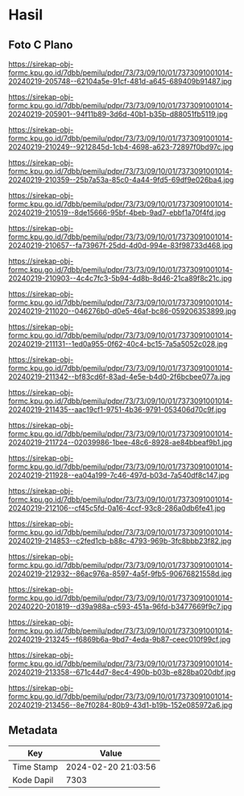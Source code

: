 # Hasil

## Foto C Plano

https://sirekap-obj-formc.kpu.go.id/7dbb/pemilu/pdpr/73/73/09/10/01/7373091001014-20240219-205748--62104a5e-91cf-481d-a645-689409b91487.jpg

https://sirekap-obj-formc.kpu.go.id/7dbb/pemilu/pdpr/73/73/09/10/01/7373091001014-20240219-205901--94f11b89-3d6d-40b1-b35b-d88051fb5119.jpg

https://sirekap-obj-formc.kpu.go.id/7dbb/pemilu/pdpr/73/73/09/10/01/7373091001014-20240219-210249--9212845d-1cb4-4698-a623-72897f0bd97c.jpg

https://sirekap-obj-formc.kpu.go.id/7dbb/pemilu/pdpr/73/73/09/10/01/7373091001014-20240219-210359--25b7a53a-85c0-4a44-9fd5-69df9e026ba4.jpg

https://sirekap-obj-formc.kpu.go.id/7dbb/pemilu/pdpr/73/73/09/10/01/7373091001014-20240219-210519--8de15666-95bf-4beb-9ad7-ebbf1a70f4fd.jpg

https://sirekap-obj-formc.kpu.go.id/7dbb/pemilu/pdpr/73/73/09/10/01/7373091001014-20240219-210657--fa73967f-25dd-4d0d-994e-83f98733d468.jpg

https://sirekap-obj-formc.kpu.go.id/7dbb/pemilu/pdpr/73/73/09/10/01/7373091001014-20240219-210903--4c4c7fc3-5b94-4d8b-8d46-21ca89f8c21c.jpg

https://sirekap-obj-formc.kpu.go.id/7dbb/pemilu/pdpr/73/73/09/10/01/7373091001014-20240219-211020--046276b0-d0e5-46af-bc86-059206353899.jpg

https://sirekap-obj-formc.kpu.go.id/7dbb/pemilu/pdpr/73/73/09/10/01/7373091001014-20240219-211131--1ed0a955-0f62-40c4-bc15-7a5a5052c028.jpg

https://sirekap-obj-formc.kpu.go.id/7dbb/pemilu/pdpr/73/73/09/10/01/7373091001014-20240219-211342--bf83cd6f-83ad-4e5e-b4d0-2f6bcbee077a.jpg

https://sirekap-obj-formc.kpu.go.id/7dbb/pemilu/pdpr/73/73/09/10/01/7373091001014-20240219-211435--aac19cf1-9751-4b36-9791-053406d70c9f.jpg

https://sirekap-obj-formc.kpu.go.id/7dbb/pemilu/pdpr/73/73/09/10/01/7373091001014-20240219-211724--02039986-1bee-48c6-8928-ae84bbeaf9b1.jpg

https://sirekap-obj-formc.kpu.go.id/7dbb/pemilu/pdpr/73/73/09/10/01/7373091001014-20240219-211928--ea04a199-7c46-497d-b03d-7a540df8c147.jpg

https://sirekap-obj-formc.kpu.go.id/7dbb/pemilu/pdpr/73/73/09/10/01/7373091001014-20240219-212106--cf45c5fd-0a16-4ccf-93c8-286a0db6fe41.jpg

https://sirekap-obj-formc.kpu.go.id/7dbb/pemilu/pdpr/73/73/09/10/01/7373091001014-20240219-214853--c2fed1cb-b88c-4793-969b-3fc8bbb23f82.jpg

https://sirekap-obj-formc.kpu.go.id/7dbb/pemilu/pdpr/73/73/09/10/01/7373091001014-20240219-212932--86ac976a-8597-4a5f-9fb5-90676821558d.jpg

https://sirekap-obj-formc.kpu.go.id/7dbb/pemilu/pdpr/73/73/09/10/01/7373091001014-20240220-201819--d39a988a-c593-451a-96fd-b3477669f9c7.jpg

https://sirekap-obj-formc.kpu.go.id/7dbb/pemilu/pdpr/73/73/09/10/01/7373091001014-20240219-213245--f6869b6a-9bd7-4eda-9b87-ceec010f99cf.jpg

https://sirekap-obj-formc.kpu.go.id/7dbb/pemilu/pdpr/73/73/09/10/01/7373091001014-20240219-213358--671c44d7-8ec4-490b-b03b-e828ba020dbf.jpg

https://sirekap-obj-formc.kpu.go.id/7dbb/pemilu/pdpr/73/73/09/10/01/7373091001014-20240219-213456--8e7f0284-80b9-43d1-b19b-152e085972a6.jpg


## Metadata

| Key        | Value               |
| ---------- | ------------------- |
| Time Stamp | 2024-02-20 21:03:56 |
| Kode Dapil | 7303                |




